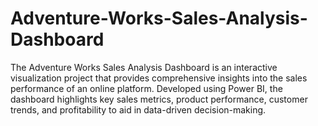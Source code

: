# Adventure-Works-Sales-Analysis-Dashboard
The Adventure Works Sales Analysis Dashboard is an interactive visualization project that provides comprehensive insights into the sales performance of an online platform. Developed using Power BI, the dashboard highlights key sales metrics, product performance, customer trends, and profitability to aid in data-driven decision-making.
